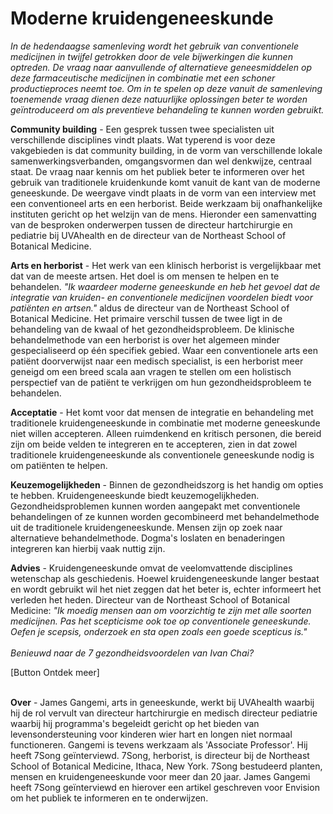 # Moderne kruidengeneeskunde

_In de hedendaagse samenleving wordt het gebruik van conventionele medicijnen in twijfel getrokken door de vele bijwerkingen die kunnen optreden. De vraag naar aanvullende of alternatieve geneesmiddelen op deze farmaceutische medicijnen in combinatie met een schoner productieproces neemt toe. Om in te spelen op deze vanuit de samenleving toenemende vraag dienen deze natuurlijke oplossingen beter te worden geïntroduceerd om als preventieve behandeling te kunnen worden gebruikt._

**Community building** - Een gesprek tussen twee specialisten uit verschillende disciplines vindt plaats. Wat typerend is voor deze vakgebieden is dat community building, in de vorm van verschillende lokale samenwerkingsverbanden, omgangsvormen dan wel denkwijze, centraal staat. De vraag naar kennis om het publiek beter te informeren over het gebruik van traditionele kruidenkunde komt vanuit de kant van de moderne geneeskunde. De weergave vindt plaats in de vorm van een interview met een conventioneel arts en een herborist. Beide werkzaam bij onafhankelijke instituten gericht op het welzijn van de mens. Hieronder een samenvatting van de besproken onderwerpen tussen de directeur hartchirurgie en pediatrie bij UVAhealth en de directeur van de Northeast School of Botanical Medicine. 

**Arts en herborist** - Het werk van een klinisch herborist is vergelijkbaar met dat van de meeste artsen. Het doel is om mensen te helpen en te behandelen. _"Ik waardeer moderne geneeskunde en heb het gevoel dat de integratie van kruiden- en conventionele medicijnen voordelen biedt voor patiënten en artsen."_ aldus de directeur van de Northeast School of Botanical Medicine. Het primaire verschil tussen de twee ligt in de behandeling van de kwaal of het gezondheidsprobleem. De klinische behandelmethode van een herborist is over het algemeen minder gespecialiseerd op één specifiek gebied. Waar een conventionele arts een patiënt doorverwijst naar een medisch specialist, is een herborist meer geneigd om een breed scala aan vragen te stellen om een holistisch perspectief van de patiënt te verkrijgen om hun gezondheidsprobleem te behandelen.

**Acceptatie** - Het komt voor dat mensen de integratie en behandeling met traditionele kruidengeneeskunde in combinatie met moderne geneeskunde niet willen accepteren. Alleen ruimdenkend en kritisch personen, die bereid zijn om beide velden te integreren en te accepteren, zien in dat zowel traditionele kruidengeneeskunde als conventionele geneeskunde nodig is om patiënten te helpen. 

**Keuzemogelijkheden** - Binnen de gezondheidszorg is het handig om opties te hebben. Kruidengeneeskunde biedt keuzemogelijkheden. Gezondheidsproblemen kunnen worden aangepakt met conventionele behandelingen of ze kunnen worden gecombineerd met behandelmethode uit de traditionele kruidengeneeskunde. Mensen zijn op zoek naar alternatieve behandelmethode. Dogma's loslaten en benaderingen integreren kan hierbij vaak nuttig zijn. 

**Advies** - Kruidengeneeskunde omvat de veelomvattende disciplines wetenschap als geschiedenis. Hoewel kruidengeneeskunde langer bestaat en wordt gebruikt wil het niet zeggen dat het beter is, echter informeert het verleden het heden. Directeur van de Northeast School of Botanical Medicine: _"Ik moedig mensen aan om voorzichtig te zijn met alle soorten medicijnen. Pas het scepticisme ook toe op conventionele geneeskunde. Oefen je scepsis, onderzoek en sta open zoals een goede scepticus is."_
<br><br>
_Benieuwd naar de 7 gezondheidsvoordelen van Ivan Chai?_

[Button Ontdek meer] 
<br><br>


**Over** - James Gangemi, arts in geneeskunde, werkt bij UVAhealth waarbij hij de rol vervult van directeur hartchirurgie en medisch directeur pediatrie waarbij hij programma's begeleidt gericht op het bieden van levensondersteuning voor kinderen wier hart en longen niet normaal functioneren. Gangemi is tevens werkzaam als 'Associate Professor'. Hij heeft 7Song geïnterviewd. 7Song, herborist, is directeur bij de Northeast School of Botanical Medicine, Ithaca, New York. 7Song bestudeerd planten, mensen en kruidengeneeskunde voor meer dan 20 jaar. James Gangemi heeft 7Song geïnterviewd en hierover een artikel geschreven voor Envision om het publiek te informeren en te onderwijzen.

